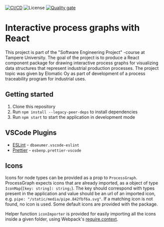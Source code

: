 [![CI/CD](https://github.com/joonaruutiainen/interactive-process-graphs/actions/workflows/cicd.yml/badge.svg?branch=main)](https://github.com/joonaruutiainen/interactive-process-graphs/actions/workflows/cicd.yml) ![License](https://img.shields.io/github/license/joonaruutiainen/interactive-process-graphs) [![Quality gate](https://sonarcloud.io/api/project_badges/quality_gate?project=joonaruutiainen_interactive-process-graphs)](https://sonarcloud.io/dashboard?id=joonaruutiainen_interactive-process-graphs)

# Interactive process graphs with React

This project is part of the "Software Engineering Project" -course at Tampere University. The goal of the project is to produce a React component package for drawing interactive process graphs for visualizing data structures that represent industrial production processes. The project topic was given by Elomatic Oy as part of development of a process traceability program for industrial uses.

## Getting started

1.  Clone this repository
2.  Run `npm install --legacy-peer-deps` to install dependencies
3.  Run `npm start` to start the application in development mode

## VSCode Plugins

- [ESLint](https://marketplace.visualstudio.com/items?itemName=dbaeumer.vscode-eslint) - `dbaeumer.vscode-eslint`
- [Prettier](https://marketplace.visualstudio.com/items?itemName=esbenp.prettier-vscode) - `esbenp.prettier-vscode`

## Icons

Icons for node types can be provided as a prop to `ProcessGraph`. ProcessGraph expects icons that are already imported, as a object of type `IconMap`(`[key: string]: string;`). The key should correspond with types present in the application and value should be an url of an imported icon, e.g. `pipe: "/static/media/pipe.842fbf6a.svg"`. If a matching icon is not found, no icon is used. Some default icons are provided with the package.

Helper function `iconImporter` is provided for easily importing all the icons inside a given folder, using Webpack's [require.context](https://webpack.js.org/guides/dependency-management/#requirecontext).

